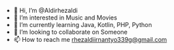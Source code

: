 - 👋 Hi, I’m @Aldirhezaldi
- 👀 I’m interested in Music and Movies
- 🌱 I’m currently learning Java, Kotlin, PHP, Python
- 💞️ I’m looking to collaborate on Someone
- 📫 How to reach me rhezaldiirnantyo339g@gmail.com

<!---
Aldirhezaldi/Aldirhezaldi is a ✨ special ✨ repository because its `README.md` (this file) appears on your GitHub profile.
You can click the Preview link to take a look at your changes.
--->
